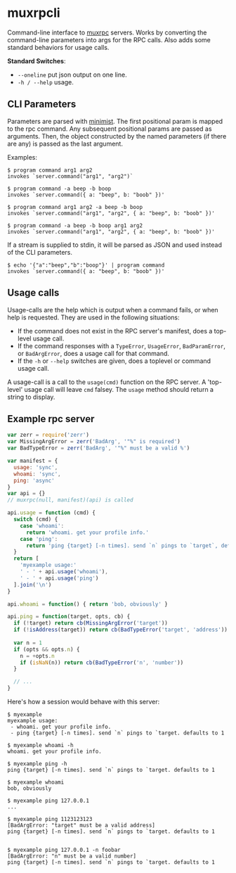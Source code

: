 # muxrpcli

Command-line interface to [muxrpc](https://github.com/ssbc/muxrpc) servers.
Works by converting the command-line parameters into args for the RPC calls.
Also adds some standard behaviors for usage calls.

**Standard Switches**:

 - `--oneline` put json output on one line.
 - `-h / --help` usage.

## CLI Parameters

Parameters are parsed with [minimist](https://www.npmjs.com/package/minimist).
The first positional param is mapped to the rpc command.
Any subsequent positional params are passed as arguments.
Then, the object constructed by the named parameters (if there are any) is passed as the last argument.

Examples:

```
$ program command arg1 arg2
invokes `server.command("arg1", "arg2")`

$ program command -a beep -b boop
invokes `server.command({ a: "beep", b: "boob" })'

$ program command arg1 arg2 -a beep -b boop
invokes `server.command("arg1", "arg2", { a: "beep", b: "boob" })'

$ program command -a beep -b boop arg1 arg2 
invokes `server.command("arg1", "arg2", { a: "beep", b: "boob" })'
```

If a stream is supplied to stdin, it will be parsed as JSON and used instead of the CLI parameters.

```
$ echo '{"a":"beep","b":"boop"}' | program command
invokes `server.command({ a: "beep", b: "boob" })'
```


## Usage calls

Usage-calls are the help which is output when a command fails, or when help is requested.
They are used in the following situations:

 - If the command does not exist in the RPC server's manifest, does a top-level usage call.
 - If the command responses with a `TypeError`, `UsageError`, `BadParamError`, or `BadArgError`, does a usage call for that command.
 - If the `-h` or `--help` switches are given, does a toplevel or command usage call.

A usage-call is a call to the `usage(cmd)` function on the RPC server.
A 'top-level' usage call will leave `cmd` falsey.
The `usage` method should return a string to display.


## Example rpc server

```js
var zerr = require('zerr')
var MissingArgError = zerr('BadArg', '"%" is required')
var BadTypeError = zerr('BadArg', '"%" must be a valid %')

var manifest = {
  usage: 'sync',
  whoami: 'sync',
  ping: 'async'
}
var api = {}
// muxrpc(null, manifest)(api) is called

api.usage = function (cmd) {
  switch (cmd) {
    case 'whoami':
      return 'whoami. get your profile info.'
    case 'ping':
      return 'ping {target} [-n times]. send `n` pings to `target`, defaults to 1'
  }
  return [
    'myexample usage:'
    ' - ' + api.usage('whoami'),
    ' - ' + api.usage('ping')
  ].join('\n')
}

api.whoami = function() { return 'bob, obviously' }

api.ping = function(target, opts, cb) {
  if (!target) return cb(MissingArgError('target'))
  if (!isAddress(target)) return cb(BadTypeError('target', 'address'))
  
  var n = 1
  if (opts && opts.n) {
    n = +opts.n
    if (isNaN(n)) return cb(BadTypeError('n', 'number'))
  }

  // ...
}
```

Here's how a session would behave with this server:

```
$ myexample
myexample usage:
 - whoami. get your profile info.
 - ping {target} [-n times]. send `n` pings to `target. defaults to 1

$ myexample whoami -h
whoami. get your profile info.

$ myexample ping -h
ping {target} [-n times]. send `n` pings to `target. defaults to 1

$ myexample whoami
bob, obviously

$ myexample ping 127.0.0.1
...

$ myexample ping 1123123123
[BadArgError: "target" must be a valid address]
ping {target} [-n times]. send `n` pings to `target. defaults to 1


$ myexample ping 127.0.0.1 -n foobar
[BadArgError: "n" must be a valid number]
ping {target} [-n times]. send `n` pings to `target. defaults to 1
```